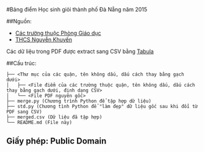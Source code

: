 #Bảng điểm Học sinh giỏi thành phố Đà Nẵng năm 2015

##Nguồn:
 * [Các trường thuộc Phòng Giáo dục](http://danang.edu.vn/danang/UserFiles/file/Thi2015/THCS%20thuoc%20cac%20PGD.rar)
 * [THCS Nguyễn Khuyến](http://danang.edu.vn/danang/UserFiles/file/Thi2015/THCS%20NGUYEN%20KHUYEN.pdf)

Các dữ liệu trong PDF được extract sang CSV bằng [Tabula](http://tabula.technology)

##Cấu trúc:
```
├── <Thư mục của các quận, tên không dấu, dấu cách thay bằng gạch dưới>
│   ├── <File điểm của các trường thuộc quận, tên không dấu, dấu cách thay bằng gạch dưới, định dạng CSV>
│   └── <File PDF nguyên gốc>
├── merge.py (Chương trình Python để tập hợp dữ liệu)
├── std.py (Chương tình Python để "làm đẹp" dữ liệu gốc sau khi đổi từ PDF sang CSV)
├── merged.csv (Dữ liệu đã tập hợp)
└── README.md (File này)
```

## Giấy phép: Public Domain
